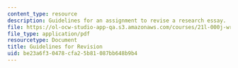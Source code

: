 ```yaml
---
content_type: resource
description: Guidelines for an assignment to revise a research essay.
file: https://ol-ocw-studio-app-qa.s3.amazonaws.com/courses/21l-000j-writing-about-literature-fall-2010/be23a6f30478cfa25b81087bb648b9b4_MIT21L_000JF10_assn03.pdf
file_type: application/pdf
resourcetype: Document
title: Guidelines for Revision
uid: be23a6f3-0478-cfa2-5b81-087bb648b9b4
---
```

